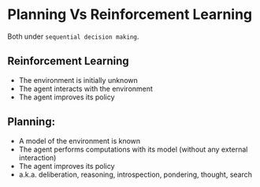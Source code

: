# Planning Vs Reinforcement Learning

Both under `sequential decision making`.

## Reinforcement Learning

- The environment is initially unknown
- The agent interacts with the environment
- The agent improves its policy

## Planning:

- A model of the environment is known
- The agent performs computations with its model (without any external interaction)
- The agent improves its policy
- a.k.a. deliberation, reasoning, introspection, pondering, thought, search

